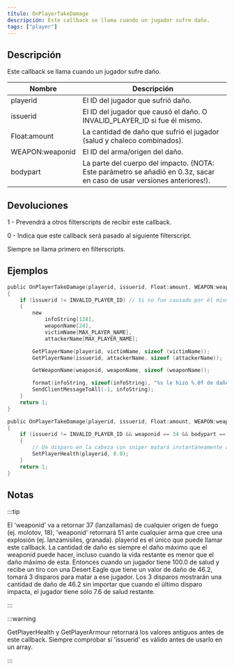 ```yaml
---
título: OnPlayerTakeDamage
descripción: Este callback se llama cuando un jugador sufre daño.
tags: ["player"]
---
```


<VersionWarnES name='callback' version='SA-MP 0.3d' />

## Descripción

Este callback se llama cuando un jugador sufre daño.

| Nombre          | Descripción                                                                                                             |
|-----------------|-------------------------------------------------------------------------------------------------------------------------|
| playerid        | El ID del jugador que sufrió daño.                                                                                      |
| issuerid        | El ID del jugador que causó el daño. O INVALID_PLAYER_ID si fue él mismo.                                               |
| Float:amount    | La cantidad de daño que sufrió el jugador (salud y chaleco combinados).                                                 |
| WEAPON:weaponid | El ID del arma/origen del daño.                                                                                         |
| bodypart        | La parte del cuerpo del impacto. (NOTA: Este parámetro se añadió en 0.3z, sacar en caso de usar versiones anteriores!). |

## Devoluciones

1 - Prevendrá a otros filterscripts de recibir este callback.

0 - Indica que este callback será pasado al siguiente filterscript.

Siempre se llama primero en filterscripts.

## Ejemplos

```c
public OnPlayerTakeDamage(playerid, issuerid, Float:amount, WEAPON:weaponid, bodypart)
{
    if (issuerid != INVALID_PLAYER_ID) // Si no fue causado por él mismo
    {
        new
            infoString[128],
            weaponName[24],
            victimName[MAX_PLAYER_NAME],
            attackerName[MAX_PLAYER_NAME];

        GetPlayerName(playerid, victimName, sizeof (victimName));
        GetPlayerName(issuerid, attackerName, sizeof (attackerName));

        GetWeaponName(weaponid, weaponName, sizeof (weaponName));

        format(infoString, sizeof(infoString), "%s le hizo %.0f de daño a %s, arma: %s, parte del cuerpo: %d", attackerName, amount, victimName, weaponName, bodypart);
        SendClientMessageToAll(-1, infoString);
    }
    return 1;
}

public OnPlayerTakeDamage(playerid, issuerid, Float:amount, WEAPON:weaponid, bodypart)
{
    if (issuerid != INVALID_PLAYER_ID && weaponid == 34 && bodypart == 9)
    {
        // Un disparo en la cabeza con sniper matará instantáneamente al jugador
        SetPlayerHealth(playerid, 0.0);
    }
    return 1;
}
```

## Notas

:::tip

El 'weaponid' va a retornar 37 (lanzallamas) de cualquier origen de fuego (ej. molotov, 18), 'weaponid' retornará 51 ante cualquier arma que cree una explosión (ej. lanzamisiles, granada). playerid es el único que puede llamar este callback. La cantidad de daño es siempre el daño máximo que el weaponid puede hacer, incluso cuando la vida restante es menor que el daño máximo de esta. Entonces cuando un jugador tiene 100.0 de salud y recibe un tiro con una Desert Eagle que tiene un valor de daño de 46.2, tomará 3 disparos para matar a ese jugador. Los 3 disparos mostrarán una cantidad de daño de 46.2 sin importar que cuando el último disparo impacta, el jugador tiene sólo 7.6 de salud restante. 

:::

:::warning

GetPlayerHealth y GetPlayerArmour retornará los valores antiguos antes de este callback. Siempre comprobar si 'issuerid' es válido antes de usarlo en un array.

:::
